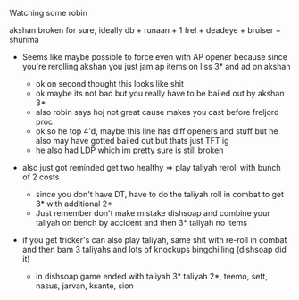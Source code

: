 Watching some robin

akshan broken for sure, ideally db + runaan + 1
frel + deadeye + bruiser + shurima

- Seems like maybe possible to force even with AP opener because since you're rerolling akshan you just jam ap items on liss 3* and ad on akshan
	- ok on second thought this looks like shit
	- ok maybe its not bad but you really have to be bailed out by akshan 3*
	- also robin says hoj not great cause makes you cast before freljord proc 
	- ok so he top 4'd, maybe this line has diff openers and stuff but he also may have gotted bailed out but thats just TFT ig
	- he also had LDP which im pretty sure is still broken

- also just got reminded get two healthy => play taliyah reroll with bunch of 2 costs
	- since you don't have DT, have to do the taliyah roll in combat to get 3* with additional 2*
	- Just remember don't make mistake dishsoap and combine your taliyah on bench by accident and then 3* taliyah no items 
- if you get tricker's can also play taliyah, same shit with re-roll in combat and then bam 3 taliyahs and lots of knockups bingchilling (dishsoap did it)
	- in dishsoap game ended with taliyah 3* taliyah 2*, teemo, sett, nasus, jarvan, ksante, sion